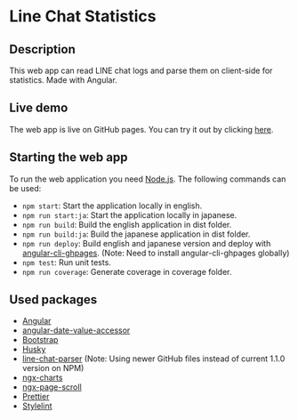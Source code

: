 # Line Chat Statistics

## Description

This web app can read LINE chat logs and parse them on client-side for statistics. Made with Angular.

## Live demo

The web app is live on GitHub pages. You can try it out by clicking [here](https://dricholm.github.io/line-chat-statistics).

## Starting the web app

To run the web application you need [Node.js](https://nodejs.org). The following commands can be used:

* `npm start`: Start the application locally in english.
* `npm run start:ja`: Start the application locally in japanese.
* `npm run build`: Build the english application in dist folder.
* `npm run build:ja`: Build the japanese application in dist folder.
* `npm run deploy`: Build english and japanese version and deploy with [angular-cli-ghpages](https://github.com/angular-schule/angular-cli-ghpages). (Note: Need to install angular-cli-ghpages globally)
* `npm test`: Run unit tests.
* `npm run coverage`: Generate coverage in coverage folder.

## Used packages

* [Angular](https://angular.io)
* [angular-date-value-accessor](https://github.com/johanneshoppe/angular-date-value-accessor)
* [Bootstrap](http://getbootstrap.com)
* [Husky](https://github.com/typicode/husky)
* [line-chat-parser](https://github.com/meyfa/line-chat-parser) (Note: Using newer GitHub files instead of current 1.1.0 version on NPM)
* [ngx-charts](https://github.com/swimlane/ngx-charts)
* [ngx-page-scroll](https://github.com/Nolanus/ngx-page-scroll)
* [Prettier](https://prettier.io)
* [Stylelint](https://stylelint.io)
